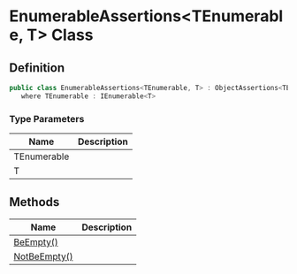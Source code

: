 # EnumerableAssertions&lt;TEnumerable, T&gt; Class
## Definition

```c#
public class EnumerableAssertions<TEnumerable, T> : ObjectAssertions<TEnumerable>
   where TEnumerable : IEnumerable<T>
```

### Type Parameters

| Name | Description |
| ---- | ----------- |
| TEnumerable |  |
| T |  |

## Methods

| Name | Description |
| ---- | ----------- |
| [BeEmpty()](MrKWatkins.Assertions.EnumerableAssertions-2.BeEmpty.md) |  |
| [NotBeEmpty()](MrKWatkins.Assertions.EnumerableAssertions-2.NotBeEmpty.md) |  |

